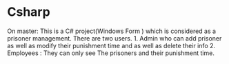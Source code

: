 # Csharp
On master: This is a C# project(Windows Form ) which is considered as a prisoner management. There are two users. 1. Admin who can add prisoner as well as modify their punishment time and as well as delete their info
2. Employees : They can only see The prisoners and their punishment time.
 

